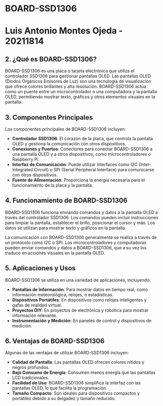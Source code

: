 # BOARD-SSD1306
# Luis Antonio Montes Ojeda - 20211814

## 2. ¿Qué es BOARD-SSD1306?

BOARD-SSD1306 es una placa o tarjeta electrónica que utiliza el controlador SSD1306 para gestionar pantallas OLED. Las pantallas OLED (Diodos Orgánicos Emisores de Luz) son una tecnología de visualización que ofrece colores brillantes y alta resolución. BOARD-SSD1306 actúa como un puente entre un microcontrolador o una computadora y la pantalla OLED, permitiendo mostrar texto, gráficos y otros elementos visuales en la pantalla.

## 3. Componentes Principales

Los componentes principales de BOARD-SSD1306 incluyen:

- **Controlador SSD1306**: El corazón de la placa, que controla la pantalla OLED y gestiona la comunicación con otros dispositivos.
- **Conexiones y Puertos**: Conectores para conectar BOARD-SSD1306 a una pantalla OLED y a otros dispositivos, como microcontroladores o Raspberry Pi.
- **Interfaz de Comunicación**: Puede utilizar interfaces como I2C (Inter-Integrated Circuit) o SPI (Serial Peripheral Interface) para comunicarse con otros dispositivos.
- **Fuente de Alimentación**: Proporciona la energía necesaria para el funcionamiento de la placa y la pantalla.

## 4. Funcionamiento de BOARD-SSD1306

BOARD-SSD1306 funciona enviando comandos y datos a la pantalla OLED a través del controlador SSD1306. Los comandos pueden incluir instrucciones para limpiar la pantalla, establecer el brillo, posicionar el cursor y más. Los datos se utilizan para mostrar texto y gráficos en la pantalla.

La comunicación con BOARD-SSD1306 generalmente se realiza a través de un protocolo como I2C o SPI. Los microcontroladores y computadoras pueden enviar comandos y datos a BOARD-SSD1306, que a su vez los traduce en acciones visuales en la pantalla OLED.

## 5. Aplicaciones y Usos

BOARD-SSD1306 se utiliza en una variedad de aplicaciones, incluyendo:

- **Pantallas de Información**: Para mostrar datos en tiempo real, como información meteorológica, relojes, o estadísticas.
- **Dispositivos Portátiles**: En dispositivos como relojes inteligentes y gafas de realidad virtual.
- **Proyectos DIY**: En proyectos de electrónica y robótica para mostrar información relevante.
- **Instrumentación y Medición**: En paneles de control y dispositivos de medición.

## 6. Ventajas de BOARD-SSD1306

Algunas de las ventajas de utilizar BOARD-SSD1306 incluyen:

- **Calidad de Pantalla**: Las pantallas OLED ofrecen colores nítidos y negros profundos.
- **Bajo Consumo de Energía**: Consumen menos energía que las pantallas LCD tradicionales.
- **Facilidad de Uso**: BOARD-SSD1306 simplifica la interfaz con las pantallas OLED, lo que facilita la programación.
- **Tamaño Compacto**: Son ideales para dispositivos compactos y portátiles debido a su delgadez y tamaño reducido.

